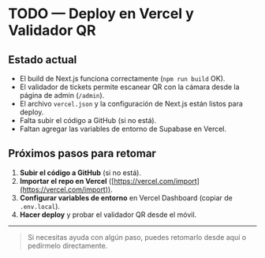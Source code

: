 # TODO — Deploy en Vercel y Validador QR

## Estado actual
- El build de Next.js funciona correctamente (`npm run build` OK).
- El validador de tickets permite escanear QR con la cámara desde la página de admin (`/admin`).
- El archivo `vercel.json` y la configuración de Next.js están listos para deploy.
- Falta subir el código a GitHub (si no está).
- Faltan agregar las variables de entorno de Supabase en Vercel.

## Próximos pasos para retomar
1. **Subir el código a GitHub** (si no está).
2. **Importar el repo en Vercel** ([https://vercel.com/import](https://vercel.com/import)).
3. **Configurar variables de entorno** en Vercel Dashboard (copiar de `.env.local`).
4. **Hacer deploy** y probar el validador QR desde el móvil.

---

> Si necesitas ayuda con algún paso, puedes retomarlo desde aquí o pedírmelo directamente. 